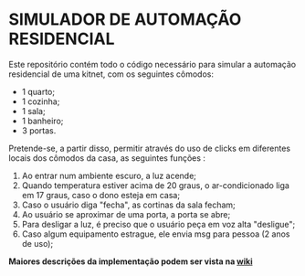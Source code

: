 # SIMULADOR DE AUTOMAÇÃO RESIDENCIAL 

Este repositório contém todo o código necessário para simular a automação residencial de uma kitnet, com os seguintes cômodos:

- 1 quarto;
- 1 cozinha;
- 1 sala;
- 1 banheiro;
- 3 portas.

Pretende-se, a partir disso, permitir através do uso de clicks em diferentes locais dos cômodos da casa, as seguintes funções : 

1. Ao entrar num ambiente escuro, a luz acende;
2. Quando temperatura estiver acima de 20 graus, o ar-condicionado liga em 17 graus, caso o dono esteja em casa;
3. Caso o usuário diga "fecha", as cortinas da sala fecham;
4. Ao usuário se aproximar de uma porta, a porta se abre;
5. Para desligar a luz, é preciso que o usuário peça em voz alta "desligue";
6. Caso algum equipamento estrague, ele envia msg para pessoa (2 anos de uso);

**Maiores descrições da implementação podem ser vista na [wiki](https://github.com/filipetoyoshima/smarthome-multiagents/wiki)**
